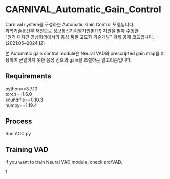 # CARNIVAL_Automatic_Gain_Control
Carnival system을 구성하는 Automatic Gain Control 모델입니다.<br>
과학기술통신부 재원으로 정보통신기획평가원(IITP) 지원을 받아 수행한<br>
"원격 다자간 영상회의에서의 음성 품질 고도화 기술개발" 과제 공개 코드입니다.<br>
(2021.05~2024.12)<br>

본 Automatic gain control module은 Neural VAD와 prescripted gain map을 이용하여 균일하지 못한 음성 신호의 gain을 조절하는 알고리즘입니다.


Requirements
-------------
python==3.7.10     
torch==1.6.0                 
soundifle==0.10.3               
numpy==1.19.4       

Process
-------------
Run AGC.py

Training VAD
-------------
if you want to train Neural VAD module, check src/VAD.

1